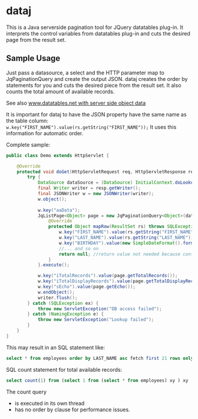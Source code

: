 dataj
=====

This is a Java serverside pagination tool for JQuery datatables plug-in. It interprets the control variables from datatables plug-in and cuts the desired page from the result set.

Sample Usage
------------

Just pass a datasource, a select and the HTTP parameter map to JqPaginationQuery and create the output JSON. dataj creates the order by statements for you and cuts the desired piece from the result set. It also counts the total amount of available records.

See also [www.datatables.net with server side object data](http://www.datatables.net/release-datatables/examples/server_side/object_data.html)

It is important for dataj to have the JSON property have the same name as the table column:
`w.key("FIRST_NAME").value(rs.getString("FIRST_NAME"));`
It uses this information for automatic order.

Complete sample:

```java
public class Demo extends HttpServlet {

	@Override
	protected void doGet(HttpServletRequest req, HttpServletResponse resp) throws ServletException, IOException {
		try {
			DataSource dataSource = (DataSource) InitialContext.doLookup("java:comp/env/JDBC");
			final Writer writer = resp.getWriter();
			final JSONWriter w = new JSONWriter(writer);
			w.object();
			
			w.key("aaData");
			JqListPage<Object> page = new JqPaginationQuery<Object>(dataSource, "select * from employees", req.getParameterMap()) {
				@Override
				protected Object mapRow(ResultSet rs) throws SQLException {
					w.key("FIRST_NAME").value(rs.getString("FIRST_NAME"));
					w.key("LAST_NAME").value(rs.getString("LAST_NAME"));
					w.key("BIRTHDAY").value(new SimpleDateFormat().format(rs.getDate("BIRTHDAY")));
					//... and so on
					return null; //return value not needed because content is directly put to JSON output
				}
			}.execute();

			w.key("iTotalRecords").value(page.getTotalRecords());
			w.key("iTotalDisplayRecords").value(page.getTotalDisplayRecords());
			w.key("sEcho").value(page.getEcho());
			w.endObject();
			writer.flush();
		} catch (SQLException ex) {
			throw new ServletException("DB access failed");
		} catch (NamingException e) {
			throw new ServletException("Lookup failed");
		}
	}
}

```

This may result in an SQL statement like:
```SQL
select * from employees order by LAST_NAME asc fetch first 21 rows only
```

SQL count statement for total available records:
```SQL
select count(1) from (select 1 from (select * from employees) xy ) xy
```
The count query
* is executed in its own thread
* has no order by clause
for performance issues.
